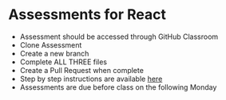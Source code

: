 # Assessments for React

- Assessment should be accessed through GitHub Classroom
- Clone Assessment
- Create a new branch
- Complete ALL THREE files
- Create a Pull Request when complete
- Step by step instructions are available [here](https://github.com/LEARNAcademy/Syllabus/blob/master/tools_and_resources/assessments.md)
- Assessments are due before class on the following Monday
